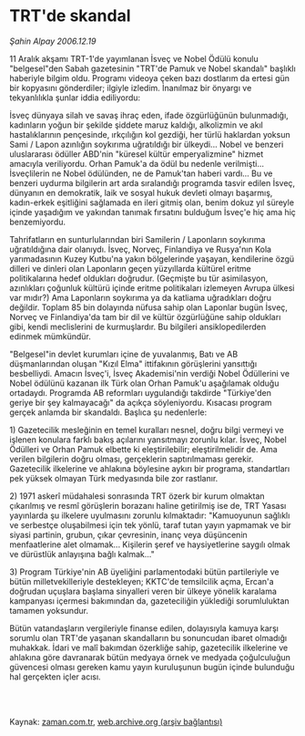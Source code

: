 # TRT'de skandal

*Şahin Alpay 2006.12.19*

<td class="columnist-detail">
<p>11 Aralık akşamı TRT-1'de yayımlanan İsveç ve Nobel Ödülü konulu "belgesel"den Sabah gazetesinin "TRT'de Pamuk ve Nobel skandalı" başlıklı haberiyle bilgim oldu. Programı videoya çeken bazı dostlarım da ertesi gün bir kopyasını gönderdiler; ilgiyle izledim. İnanılmaz bir önyargı ve tekyanlılıkla şunlar iddia ediliyordu:</p>
<p>
<div id="haberMetinDiv">
<p>İsveç dünyaya silah ve savaş ihraç eden, ifade özgürlüğünün bulunmadığı, kadınların yoğun bir şekilde şiddete maruz kaldığı, alkolizmin ve akıl hastalıklarının pençesinde, ırkçılığın kol gezdiği, her türlü haklardan yoksun Sami / Lapon azınlığın soykırıma uğratıldığı bir ülkeydi... Nobel ve benzeri uluslararası ödüller ABD'nin "küresel kültür emperyalizmine" hizmet amacıyla veriliyordu. Orhan Pamuk'a da ödül bu nedenle verilmişti... İsveçlilerin ne Nobel ödülünden, ne de Pamuk'tan haberi vardı... Bu ve benzeri uydurma bilgilerin art arda sıralandığı programda tasvir edilen İsveç, dünyanın en demokratik, laik ve sosyal hukuk devleti olmayı başarmış, kadın-erkek eşitliğini sağlamada en ileri gitmiş olan, benim dokuz yıl süreyle içinde yaşadığım ve yakından tanımak fırsatını bulduğum İsveç'e hiç ama hiç benzemiyordu. 
<p>Tahrifatların en sunturlularından biri Samilerin / Laponların soykırıma uğratıldığına dair olanıydı. İsveç, Norveç, Finlandiya ve Rusya'nın Kola yarımadasının Kuzey Kutbu'na yakın bölgelerinde yaşayan, kendilerine özgü dilleri ve dinleri olan Laponların geçen yüzyıllarda kültürel eritme politikalarına hedef oldukları doğrudur. (Geçmişte bu tür asimilasyon, azınlıkları çoğunluk kültürü içinde eritme politikaları izlemeyen Avrupa ülkesi var mıdır?) Ama Laponların soykırıma ya da katliama uğradıkları doğru değildir. Toplam 85 bin dolayında nüfusa sahip olan Laponlar bugün İsveç, Norveç ve Finlandiya'da tam bir dil ve kültür özgürlüğüne sahip oldukları gibi, kendi meclislerini de kurmuşlardır. Bu bilgileri ansiklopedilerden edinmek mümkündür.
<p> "Belgesel"in devlet kurumları içine de yuvalanmış, Batı ve AB düşmanlarından oluşan "Kızıl Elma" ittifakının görüşlerini yansıttığı besbelliydi. Amacın İsveç'i, İsveç Akademisi'nin verdiği Nobel Ödüllerini ve Nobel ödülünü kazanan ilk Türk olan Orhan Pamuk'u aşağılamak olduğu ortadaydı. Programda AB reformları uygulandığı takdirde "Türkiye'den geriye bir şey kalmayacağı" da açıkça söyleniyordu. Kısacası program gerçek anlamda bir skandaldı. Başlıca şu nedenlerle: 
<p>1) Gazetecilik mesleğinin en temel kuralları nesnel, doğru bilgi vermeyi ve işlenen konulara farklı bakış açılarını yansıtmayı zorunlu kılar. İsveç, Nobel Ödülleri ve Orhan Pamuk elbette ki eleştirilebilir; eleştirilmelidir de. Ama verilen bilgilerin doğru olması, gerçeklerin saptırılmaması gerekir. Gazetecilik ilkelerine ve ahlakına böylesine aykırı bir programa, standartları pek yüksek olmayan Türk medyasında bile zor rastlanır. 
<p>2) 1971 askerî müdahalesi sonrasında TRT özerk bir kurum olmaktan çıkarılmış ve resmî görüşlerin borazanı haline getirilmiş ise de, TRT Yasası yayınlarda şu ilkelere uyulmasını zorunlu kılmaktadır: "Kamuoyunun sağlıklı ve serbestçe oluşabilmesi için tek yönlü, taraf tutan yayın yapmamak ve bir siyasi partinin, grubun, çıkar çevresinin, inanç veya düşüncenin menfaatlerine alet olmamak... Kişilerin şeref ve haysiyetlerine saygılı olmak ve dürüstlük anlayışına bağlı kalmak..."
<p>3) Program Türkiye'nin AB üyeliğini parlamentodaki bütün partileriyle ve bütün milletvekilleriyle destekleyen; KKTC'de temsilcilik açma, Ercan'a doğrudan uçuşlara başlama sinyalleri veren bir ülkeye yönelik karalama kampanyası içermesi bakımından da, gazeteciliğin yüklediği sorumluluktan tamamen yoksundur. 
<p>Bütün vatandaşların vergileriyle finanse edilen, dolayısıyla kamuya karşı sorumlu olan TRT'de yaşanan skandalların bu sonuncudan ibaret olmadığı muhakkak. İdari ve malî bakımdan özerkliğe sahip, gazetecilik ilkelerine ve ahlakına göre davranarak bütün medyaya örnek ve medyada çoğulculuğun güvencesi olması gereken kamu yayın kuruluşunun bugün içinde bulunduğu hal gerçekten içler acısı.</p></p></p></p></p></p></p></div>
</p>


<p><br>
		 </br></p></td>

Kaynak: [zaman.com.tr](http://zaman.com.tr/yazar.do?yazino=473987), [web.archive.org (arşiv bağlantısı)](http://web.archive.org/web/20120315070622/http://www.zaman.com.tr/yazar.do?yazino=473987)
